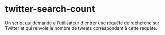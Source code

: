 # twitter-search-count
Un script qui demande à l'utilisateur d'entrer une requête de recherche sur Twitter et qui renvoie le nombre de tweets correspondant à cette requête.
